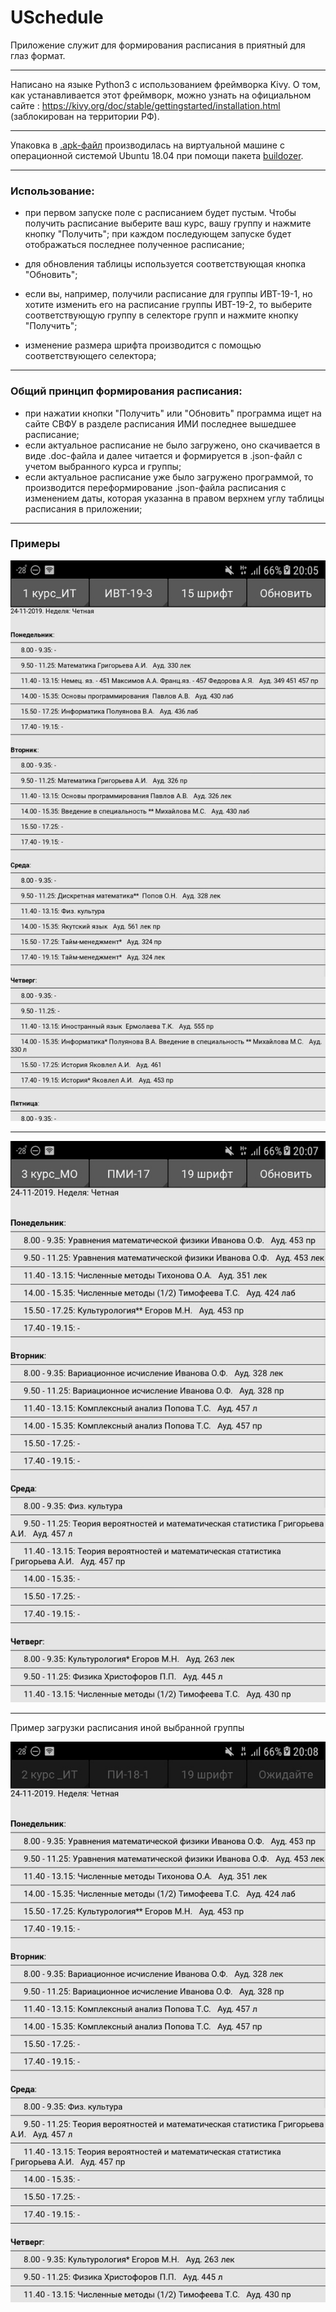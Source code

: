 # USchedule
Приложение служит для формирования расписания в приятный для глаз формат.

---
Написано на языке Python3 с использованием фреймворка Kivy. О том, как устанавливается этот фреймворк, можно узнать на официальном сайте : https://kivy.org/doc/stable/gettingstarted/installation.html (заблокирован на территории РФ).

---
Упаковка в [.apk-файл](https://drive.google.com/open?id=1rbRh1PIGq1qfzLs1zEgeQGJhI8MQsqES) производилась на виртуальной машине с операционной системой Ubuntu 18.04 при помощи пакета [buildozer](https://www.youtube.com/watch?v=IzKJgpJrrQU&list=PLlWXhlUMyoobAlP3mZ0_uuJagsDSg_5YT&index=2).

---
### Использование:
- при первом запуске поле с расписанием будет пустым. Чтобы получить расписание выберите ваш курс, вашу группу и нажмите кнопку "Получить"; при каждом последующем запуске будет отображаться последнее полученное расписание;

- для обновления таблицы используется соответствующая кнопка "Обновить";

- если вы, например, получили расписание для группы ИВТ-19-1, но хотите изменить его на расписание группы ИВТ-19-2, то выберите соответствующую группу в селекторе групп и нажмите кнопку "Получить";

- изменение размера шрифта производится с помощью соответствующего селектора;
---

### Общий принцип формирования расписания:
- при нажатии кнопки "Получить" или "Обновить" программа ищет на сайте СВФУ в разделе расписания ИМИ последнее вышедшее расписание;
- если актуальное расписание не было загружено, оно скачивается в виде .doc-файла и далее читается и формируется в .json-файл с учетом выбранного курса и группы;
- если актуальное расписание уже было загружено программой, то производится переформирование .json-файла расписания с изменением даты, которая указанна в правом верхнем углу таблицы расписания в приложении;
---

### Примеры
![first course example](./etc/example_course1.jpg)

---
![third course example](./etc/example_course3.jpg)

---
Пример загрузки расписания иной выбранной группы

![example of updating](./etc/example_updating.jpg)